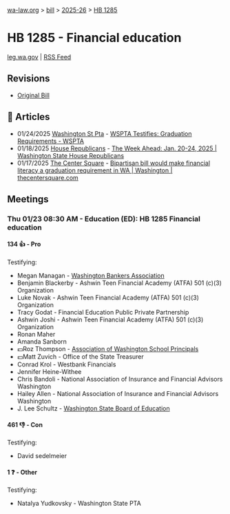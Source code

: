 [wa-law.org](/) > [bill](/bill/) > [2025-26](/bill/2025-26/) > [HB 1285](/bill/2025-26/hb/1285/)

# HB 1285 - Financial education
[leg.wa.gov](https://app.leg.wa.gov/billsummary?BillNumber=1285&Year=2025&Initiative=false) | [RSS Feed](./rss.xml)

## Revisions
* [Original Bill](1/)

## 📰 Articles
* 01/24/2025 [Washington St Pta](/org/washington_st_pta/) - [WSPTA Testifies: Graduation Requirements - WSPTA](https://www.wastatepta.org/wspta-testifies-5/#:~:text=HB%201285)
* 01/18/2025 [House Republicans](/org/house_republicans/) - [The Week Ahead: Jan. 20-24, 2025 | Washington State House Republicans](https://houserepublicans.wa.gov/week/the-week-ahead-jan-20-24-2025/#:~:text=HB%201285)
* 01/17/2025 [The Center Square](/org/the_center_square/) - [Bipartisan bill would make financial literacy a graduation requirement in WA | Washington | thecentersquare.com](https://www.thecentersquare.com/washington/article_1814b652-d504-11ef-8a97-57051ce4cf4c.html#:~:text=House%20Bill%201285)

## Meetings
### Thu 01/23 08:30 AM - Education (ED): HB 1285 Financial education
#### 134 👍 - Pro
Testifying:
* Megan Managan - [Washington Bankers Association](/org/washington_bankers_association/)
* Benjamin Blackerby - Ashwin Teen Financial Academy (ATFA) 501 (c)(3) Organization
* Luke Novak - Ashwin Teen Financial Academy (ATFA) 501 (c)(3) Organization
* Tracy Godat - Financial Education Public Private Partnership
* Ashwin Joshi - Ashwin Teen Financial Academy (ATFA) 501 (c)(3) Organization
* Ronan Maher
* Amanda Sanborn
* 💵Roz Thompson - [Association of Washington School Principals](/org/association_of_washington_school_principals/)
* 💵Matt Zuvich - Office of the State Treasurer
* Conrad Krol - Westbank Financials
* Jennifer Heine-Withee
* Chris Bandoli - National Association of Insurance and Financial Advisors Washington
* Hailey Allen - National Association of Insurance and Financial Advisors Washington
* J. Lee Schultz - [Washington State Board of Education](/org/washington_state_board_of_education/)

#### 461 👎 - Con
Testifying:
* David sedelmeier

#### 1 ❓ - Other
Testifying:
* Natalya Yudkovsky - Washington State PTA
